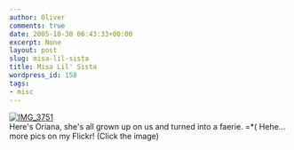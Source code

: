 ```yaml
---
author: Oliver
comments: true
date: 2005-10-30 06:43:33+00:00
excerpt: None
layout: post
slug: misa-lil-sista
title: Misa Lil' Sista
wordpress_id: 158
tags:
- misc
---
```


<a href="http://www.flickr.com/photos/owiber/57325089/" title="IMG_3751"><img src="http://static.flickr.com/33/57325089_97a21ed58c.jpg" alt="IMG_3751" /></a>
<br />Here's Oriana, she's all grown up on us and turned into a faerie. =*(  Hehe... more pics on my Flickr! (Click the image)